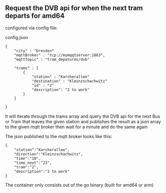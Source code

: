 ## Request the DVB api for when the next tram departs for amd64


configured via config file:

config.json

```
{
    "city" : "Dresden"
    "mqttBroker" : "tcp://mymqqtserver:1883",
    "mqttTopic" : "tram_depatures/dvb"

    "trams" : [
        {
            "station" : "Karcherallee"
            "destination" : "Kleinzschachwitz"
            "id" : "2"
            "description": "2 to work"
        }
    ] 

}
```
It will iterate through the trams array and query the DVB api for the next Bus or Tram that leaves the given station and publishes the result as a json array to the given mqtt broker then wait for a minute and do the same again

The json published to the mqtt broker looks like this:

```
{
    "station":"Karcherallee",
    "direction":"Kleinzschachwitz",
    "time":"10",
    "time_next":"23",
    "tram":"2",
    "description":"2 to work"
}
```

The container only consists out of the go binary (built for amd64 or arm)
